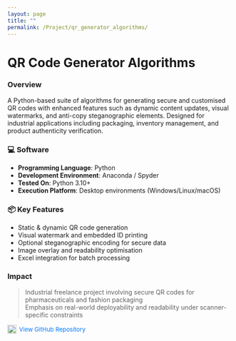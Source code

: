 ```yaml
---
layout: page
title: ""
permalink: /Project/qr_generator_algorithms/
---
```


# QR Code Generator Algorithms

### Overview  
A Python-based suite of algorithms for generating secure and customised QR codes with enhanced features such as dynamic content updates, visual watermarks, and anti-copy steganographic elements. Designed for industrial applications including packaging, inventory management, and product authenticity verification.

### 💻 Software  
- **Programming Language**: Python  
- **Development Environment**: Anaconda / Spyder  
- **Tested On**: Python 3.10+  
- **Execution Platform**: Desktop environments (Windows/Linux/macOS)

### 📦 Key Features  
- Static & dynamic QR code generation  
- Visual watermark and embedded ID printing  
- Optional steganographic encoding for secure data  
- Image overlay and readability optimisation  
- Excel integration for batch processing

### Impact  
> Industrial freelance project involving secure QR codes for pharmaceuticals and fashion packaging  
> Emphasis on real-world deployability and readability under scanner-specific constraints


<div style="display: flex; justify-content: space-between; align-items: center; max-width: 800px; margin: 10px auto; font-size: 0.95em;">
  <a href="https://github.com/DyutideeptaB/Encrypted-QR-generator_with_Decryption-Algorithm" target="_blank" style="text-decoration: none; color: #007bff; display: flex; align-items: center;">
    <img src="https://cdn.jsdelivr.net/npm/simple-icons@v9/icons/github.svg" alt="GitHub" width="20" height="20" style="margin-right: 6px;">
    View GitHub Repository
  </a>
</div>

